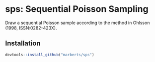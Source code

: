 # sps: Sequential Poisson Sampling

Draw a sequential Poisson sample according to the method in Ohlsson (1998, ISSN:0282-423X).

## Installation

```r
devtools::install_github("marberts/sps")
```
